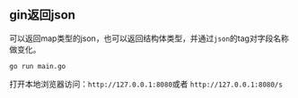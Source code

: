 ## gin返回json

可以返回map类型的json，也可以返回结构体类型，并通过`json`的tag对字段名称做变化。

```
go run main.go
```           

打开本地浏览器访问：`http://127.0.0.1:8080`或者 `http://127.0.0.1:8080/s`
